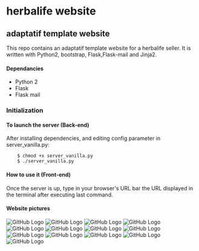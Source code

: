 # herbalife website
## adaptatif template website

This repo contains an adaptatif template website for a herbalife seller. It is written with Python2, bootstrap, Flask,Flask-mail and Jinja2.

#### Dependancies
- Python 2
- Flask
- Flask mail

### Initialization

#### To launch the server (Back-end)
After installing dependencies, and editing config parameter in server_vanilla.py:

        $ chmod +x server_vanilla.py
        $ ./server_vanilla.py

#### How to use it (Front-end)

Once the server is up, type in your browser's URL bar the URL displayed in the terminal after executing last command.

#### Website pictures


![GitHub Logo](/picts/1.png)
![GitHub Logo](/picts/2.png)
![GitHub Logo](/picts/3.png)
![GitHub Logo](/picts/5.png)
![GitHub Logo](/picts/4.png)
![GitHub Logo](/picts/13.png)
![GitHub Logo](/picts/12.png)
![GitHub Logo](/picts/11.png)
![GitHub Logo](/picts/10.png)
![GitHub Logo](/picts/9.png)
![GitHub Logo](/picts/8.png)
![GitHub Logo](/picts/7.png)
![GitHub Logo](/picts/6.png)








